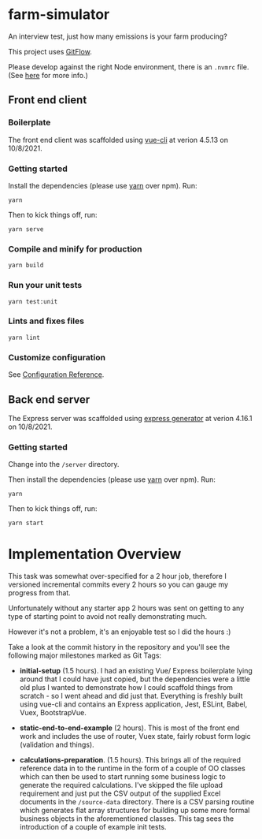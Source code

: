 # farm-simulator
An interview test, just how many emissions is your farm producing?

This project uses [GitFlow](https://datasift.github.io/gitflow/IntroducingGitFlow.html).

Please develop against the right Node environment, there is an `.nvmrc` file. (See [here](https://medium.com/@faith__ngetich/locking-down-a-project-to-a-specific-node-version-using-nvmrc-and-or-engines-e5fd19144245) for more info.)

## Front end client

### Boilerplate

The front end client was scaffolded using [vue-cli](https://cli.vuejs.org/) at verion 4.5.13 on 10/8/2021.

### Getting started

Install the dependencies (please use [yarn](https://yarnpkg.com/lang/en/docs/install) over npm). Run:

```
yarn
```

Then to kick things off, run:

```
yarn serve
```

### Compile and minify for production

```
yarn build
```

### Run your unit tests

```
yarn test:unit
```

### Lints and fixes files

```
yarn lint
```

### Customize configuration

See [Configuration Reference](https://cli.vuejs.org/config/).


## Back end server

The Express server was scaffolded using [express generator](https://expressjs.com/en/starter/generator.html) at verion 4.16.1 on 10/8/2021.

### Getting started

Change into the `/server` directory.

Then install the dependencies (please use [yarn](https://yarnpkg.com/lang/en/docs/install) over npm). Run:

```
yarn
```

Then to kick things off, run:

```
yarn start
```

# Implementation Overview

This task was somewhat over-specified for a 2 hour job, therefore I versioned incremental commits every 2 hours so you can gauge my progress from that.

Unfortunately without any starter app 2 hours was sent on getting to any type of starting point to avoid not really demonstrating much.

However it's not a problem, it's an enjoyable test so I did the hours :)

Take a look at the commit history in the repository and you'll see the following major milestones marked as Git Tags:

- **initial-setup** (1.5 hours). I had an existing Vue/ Express boilerplate lying around that I could have just copied, but the dependencies were a little old plus I wanted to demonstrate how I could scaffold things from scratch - so I went ahead and did just that. Everything is freshly built using vue-cli and contains an Express application, Jest, ESLint, Babel, Vuex, BootstrapVue.

- **static-end-to-end-example** (2 hours). This is most of the front end work and includes the use of router, Vuex state, fairly robust form logic (validation and things).

- **calculations-preparation**. (1.5 hours). This brings all of the required reference data in to the runtime in the form of a couple of OO classes which can then be used to start running some  business logic to generate the required calculations. I've skipped the file upload requirement and just put the CSV output of the supplied Excel documents in the `/source-data` directory. There is a CSV parsing routine which generates flat array structures for building up some more formal business objects in the aforementioned classes. This tag sees the introduction of a couple of example init tests.  
